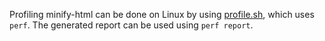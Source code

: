 Profiling minify-html can be done on Linux by using [profile.sh](./profile.sh), which uses `perf`. The generated report can be used using `perf report`.
